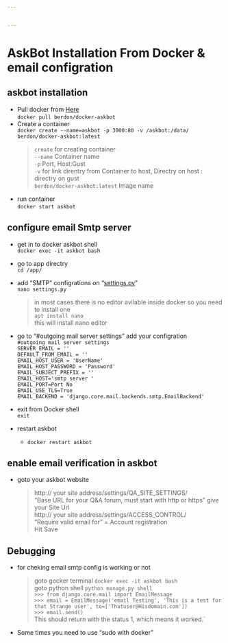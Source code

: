 ```yaml
---


---
```


<h1 id="askbot-installation-from-docker--email-configration">AskBot Installation From Docker &amp; email configration</h1>
<h2 id="askbot-installation">askbot installation</h2>
<ul>
<li>Pull docker from <a href="https://hub.docker.com/r/berdon/docker-askbot">Here</a><br>
<code>docker pull berdon/docker-askbot</code></li>
<li>Create a container<br>
<code>docker create --name=askbot -p 3000:80 -v /askbot:/data/ berdon/docker-askbot:latest</code>
<blockquote>
<p><code>create</code> for creating container<br>
<code>--name</code> Container name<br>
<code>-p</code> Port, Host:Gust<br>
<code>-v</code> for link direntry from Container to host,    Directry on host : directry on gust<br>
<code>berdon/docker-askbot:latest</code> Image name</p>
</blockquote>
</li>
<li>run container<br>
<code>docker start askbot</code></li>
</ul>
<h2 id="configure-email-smtp-server">configure email Smtp server</h2>
<ul>
<li>
<p>get in to docker askbot shell<br>
<code>docker exec -it askbot bash</code></p>
</li>
<li>
<p>go to app directry<br>
<code>cd /app/</code></p>
</li>
<li>
<p>add “SMTP” configrations on “<a href="http://settings.py">settings.py</a>”<br>
<code>nano settings.py</code></p>
<blockquote>
<p>in most cases there is no editor avilable inside docker so you need to install one<br>
<code>apt install nano</code><br>
this will install nano editor</p>
</blockquote>
</li>
<li>
<p>go to “#outgoing mail server settings” add your configration<br>
<code>#outgoing mail server settings</code><br>
<code>SERVER_EMAIL = ''</code><br>
<code>DEFAULT_FROM_EMAIL = ''</code><br>
<code>EMAIL_HOST_USER = 'UserName'</code><br>
<code>EMAIL_HOST_PASSWORD = 'Password'</code><br>
<code>EMAIL_SUBJECT_PREFIX = ''</code><br>
<code>EMAIL_HOST='smtp server '</code><br>
<code>EMAIL_PORT=Port No</code><br>
<code>EMAIL_USE_TLS=True</code><br>
<code>EMAIL_BACKEND = 'django.core.mail.backends.smtp.EmailBackend'</code></p>
</li>
<li>
<p>exit from Docker shell<br>
<code>exit</code></p>
</li>
<li>
<p>restart askbot</p>
<ul>
<li><code>docker restart askbot</code></li>
</ul>
</li>
</ul>
<h2 id="enable-email-verification-in-askbot">enable email verification in askbot</h2>
<ul>
<li>goto your askbot website
<blockquote>
<p>http:// your site address/settings/QA_SITE_SETTINGS/<br>
“Base URL for your Q&amp;A forum, must start with http or https” give your Site Url<br>
http:// your site address/settings/ACCESS_CONTROL/<br>
“Require valid email for” = Account registration<br>
Hit Save</p>
</blockquote>
</li>
</ul>
<h2 id="debugging">Debugging</h2>
<ul>
<li>for cheking email smtp config is working or not
<blockquote>
<p>goto gocker terminal <code>docker exec -it askbot bash</code><br>
goto python shell <code>python manage.py shell</code><br>
<code>&gt;&gt;&gt; from django.core.mail import EmailMessage</code><br>
<code>&gt;&gt;&gt; email = EmailMessage('email Testing', 'This is a test for that Strange user', to=['Thatuser@Hisdomain.com'])</code><br>
<code>&gt;&gt;&gt; email.send()</code><br>
This should return with the status 1, which means it worked.`</p>
</blockquote>
</li>
<li>Some times you need to use “sudo with docker”</li>
</ul>

